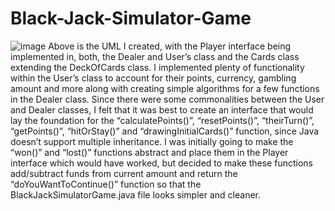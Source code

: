 # Black-Jack-Simulator-Game

![image](https://github.com/Drew-werD/Black-Jack-Simulator-Game/assets/98638426/84bfb9a6-5342-4cd9-bea6-f7ff87eae2ee)
Above is the UML I created, with the Player interface being implemented in, both, the Dealer and User’s class and the Cards class extending the DeckOfCards class. I implemented plenty of functionality within the User’s class to account for their points, currency, gambling amount and more along with creating simple algorithms for a few functions in the Dealer class. Since there were some commonalities between the User and Dealer classes, I felt that it was best to create an interface that would lay the foundation for the “calculatePoints()”, “resetPoints()”, “theirTurn()”, “getPoints()”, “hitOrStay()” and “drawingInitialCards()” function, since Java doesn’t support multiple inheritance. I was initially going to make the “won()” and “lost()” functions abstract and place them in the Player interface which would have worked, but decided to make these functions add/subtract funds from current amount and return the “doYouWantToContinue()” function so that the BlackJackSimulatorGame.java file looks simpler and cleaner.
